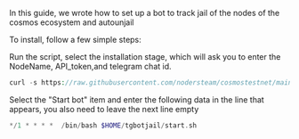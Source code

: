 In this guide, we wrote how to set up a bot to track jail of the nodes of the cosmos ecosystem and autounjail

To install, follow a few simple steps:

Run the script, select the installation stage, which will ask you to enter the NodeName, API_token,and telegram chat id.
```php
curl -s https://raw.githubusercontent.com/nodersteam/cosmostestnet/main/tgbotjail/parametrs > parametrs.sh && chmod +x parametrs.sh && ./parametrs.sh
```

Select the "Start bot" item and enter the following data in the line that appears, you also need to leave the next line empty

```php
*/1 * * * *  /bin/bash $HOME/tgbotjail/start.sh
```
